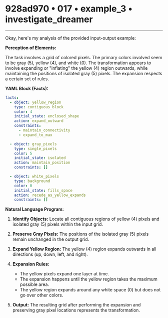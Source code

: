# 928ad970 • 017 • example_3 • investigate_dreamer

---
Okay, here's my analysis of the provided input-output example:

**Perception of Elements:**

The task involves a grid of colored pixels. The primary colors involved seem to be gray (5), yellow (4), and white (0).  The transformation appears to involve expanding or "inflating" the yellow (4) region outwards, while maintaining the positions of isolated gray (5) pixels. The expansion respects a certain set of rules.

**YAML Block (Facts):**



```yaml
facts:
  - object: yellow_region
    type: contiguous_block
    color: 4
    initial_state: enclosed_shape
    action: expand_outward
    constraints:
      - maintain_connectivity
      - expand_to_max

  - object: gray_pixels
    type: single_pixels
    color: 5
    initial_state: isolated
    action: maintain_position
    constraints: []

  - object: white_pixels
    type: background
    color: 0
    initial_state: fills_space
    action: recede_as_yellow_expands
    constraints: []
```



**Natural Language Program:**

1.  **Identify Objects:** Locate all contiguous regions of yellow (4) pixels and isolated gray (5) pixels within the input grid.

2.  **Preserve Gray Pixels:** The positions of the isolated gray (5) pixels remain unchanged in the output grid.

3.  **Expand Yellow Region:** The yellow (4) region expands outwards in all directions (up, down, left, and right).

4. **Expansion Rules:**
    *   The yellow pixels expand one layer at time.
    *   The expansion happens until the yellow region takes the maximum possible area.
    *   The yellow region expands around any white space (0) but does not go over other colors.

5.  **Output:** The resulting grid after performing the expansion and preserving gray pixel locations represents the transformation.

